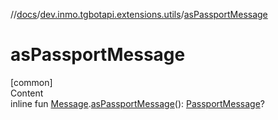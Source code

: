 //[docs](../../index.md)/[dev.inmo.tgbotapi.extensions.utils](index.md)/[asPassportMessage](as-passport-message.md)



# asPassportMessage  
[common]  
Content  
inline fun [Message](../dev.inmo.tgbotapi.types.message.abstracts/-message/index.md).[asPassportMessage](as-passport-message.md)(): [PassportMessage](../dev.inmo.tgbotapi.types.message/-passport-message/index.md)?  




